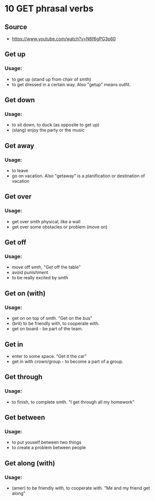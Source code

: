 # 10 GET phrasal verbs

## Source
- https://www.youtube.com/watch?v=N6f6gPG3p60

## Get up

### Usage:
- to get up (stand up from chair of smth)
- to get dressed in a certain way. Also "getup" means outfit.

## Get down

### Usage:
- to sit down, to duck (as opposite to get up)
- (slang) enjoy the party or the music

## Get away

### Usage:
- to leave
- go on vacation. Also "getaway" is a planification or destination of vacation

## Get over

### Usage:
- get over smth physical, like a wall
- get over some obstacles or problem (move on)

## Get off

### Usage:
- move off smth, "Get off the table"
- avoid punishment
- to be really excited by smth

## Get on (with)

### Usage:
- get on on top of smth. "Get on the bus"
- (brit) to be friendly with, to cooperate with.
- get on board - be part of the team.
 
## Get in
- enter to some space. "Get it the car"
- get in with crown/group - to become a part of a group.

## Get through

### Usage:
- to finish, to complete smth. "I get through all my homework"

## Get between

### Usage:
- to put youself between two things
- to create a problem between people

## Get along (with)

### Usage:
- (amer) to be friendly with, to cooperate with. "Me and my friend get along"
